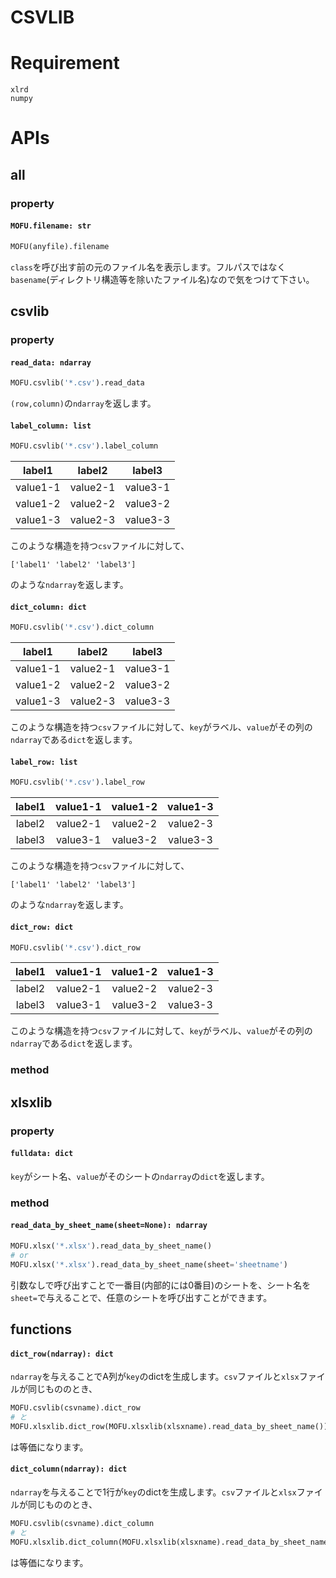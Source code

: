 # CSVLIB
# Requirement

```
xlrd
numpy
```
# APIs
## all
### property
#### **`MOFU.filename: str`**
```python
MOFU(anyfile).filename
```
`class`を呼び出す前の元のファイル名を表示します。フルパスではなく`basename`(ディレクトリ構造等を除いたファイル名)なので気をつけて下さい。

## csvlib
### property
#### **`read_data: ndarray`**
```python
MOFU.csvlib('*.csv').read_data
```
`(row,column)`の`ndarray`を返します。

#### **`label_column: list`**
```python
MOFU.csvlib('*.csv').label_column
```
| label1 | label2 | label3 |
|:------:|:------:|:------:|
| value1-1 | value2-1 | value3-1 |
| value1-2 | value2-2 | value3-2 |
| value1-3 | value2-3 | value3-3 |
このような構造を持つ`csv`ファイルに対して、
```
['label1' 'label2' 'label3']
```
のような`ndarray`を返します。

#### **`dict_column: dict`**
```python
MOFU.csvlib('*.csv').dict_column
```
| label1 | label2 | label3 |
|:------:|:------:|:------:|
| value1-1 | value2-1 | value3-1 |
| value1-2 | value2-2 | value3-2 |
| value1-3 | value2-3 | value3-3 |
このような構造を持つ`csv`ファイルに対して、`key`がラベル、`value`がその列の`ndarray`である`dict`を返します。

#### **`label_row: list`**
```python
MOFU.csvlib('*.csv').label_row
```
| label1 | value1-1 | value1-2 | value1-3 |
|:------:|:------:|:------:|:------:|
| label2 | value2-1 | value2-2 | value2-3 |
| label3 | value3-1 | value3-2 | value3-3 |
このような構造を持つ`csv`ファイルに対して、
```
['label1' 'label2' 'label3']
```
のような`ndarray`を返します。

#### **`dict_row: dict`**
```python
MOFU.csvlib('*.csv').dict_row
```
| label1 | value1-1 | value1-2 | value1-3 |
|:------:|:------:|:------:|:------:|
| label2 | value2-1 | value2-2 | value2-3 |
| label3 | value3-1 | value3-2 | value3-3 |
このような構造を持つ`csv`ファイルに対して、`key`がラベル、`value`がその列の`ndarray`である`dict`を返します。

### method

## xlsxlib
### property
#### **`fulldata: dict`**
`key`がシート名、`value`がそのシートの`ndarray`の`dict`を返します。
### method
#### **`read_data_by_sheet_name(sheet=None): ndarray`**
```Python
MOFU.xlsx('*.xlsx').read_data_by_sheet_name()
# or
MOFU.xlsx('*.xlsx').read_data_by_sheet_name(sheet='sheetname')
```
引数なしで呼び出すことで一番目(内部的には0番目)のシートを、シート名を`sheet=`で与えることで、任意のシートを呼び出すことができます。

## functions
#### **`dict_row(ndarray): dict`**
`ndarray`を与えることでA列が`key`のdictを生成します。`csv`ファイルと`xlsx`ファイルが同じもののとき、
```Python
MOFU.csvlib(csvname).dict_row
# と
MOFU.xlsxlib.dict_row(MOFU.xlsxlib(xlsxname).read_data_by_sheet_name())
```
は等価になります。

#### **`dict_column(ndarray): dict`**
`ndarray`を与えることで1行が`key`のdictを生成します。`csv`ファイルと`xlsx`ファイルが同じもののとき、
```Python
MOFU.csvlib(csvname).dict_column
# と
MOFU.xlsxlib.dict_column(MOFU.xlsxlib(xlsxname).read_data_by_sheet_name())
```
は等価になります。
